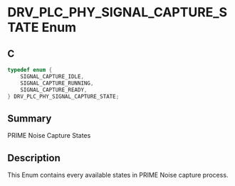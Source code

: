 # DRV_PLC_PHY_SIGNAL_CAPTURE_STATE Enum

## C

```c
typedef enum {
    SIGNAL_CAPTURE_IDLE,
    SIGNAL_CAPTURE_RUNNING,
    SIGNAL_CAPTURE_READY,
} DRV_PLC_PHY_SIGNAL_CAPTURE_STATE;
```

## Summary

PRIME Noise Capture States

## Description

This Enum contains every available states in PRIME Noise capture process.